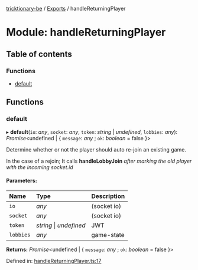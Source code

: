 [tricktionary-be](../README.md) / [Exports](../modules.md) / handleReturningPlayer

# Module: handleReturningPlayer

## Table of contents

### Functions

- [default](handlereturningplayer.md#default)

## Functions

### default

▸ **default**(`io`: *any*, `socket`: *any*, `token`: *string* \| *undefined*, `lobbies`: *any*): *Promise*<undefined \| { `message`: *any* ; `ok`: *boolean* = false }\>

Determine whether or not the player should auto re-join an existing game.

In the case of a rejoin; It calls **handleLobbyJoin**
_after marking the old player with the incoming socket.id_

#### Parameters:

Name | Type | Description |
:------ | :------ | :------ |
`io` | *any* | (socket io)   |
`socket` | *any* | (socket io)   |
`token` | *string* \| *undefined* | JWT   |
`lobbies` | *any* | game-state    |

**Returns:** *Promise*<undefined \| { `message`: *any* ; `ok`: *boolean* = false }\>

Defined in: [handleReturningPlayer.ts:17](https://github.com/story-squad/tricktionary-be/blob/5d78ae4/src/sockets/handleReturningPlayer.ts#L17)
